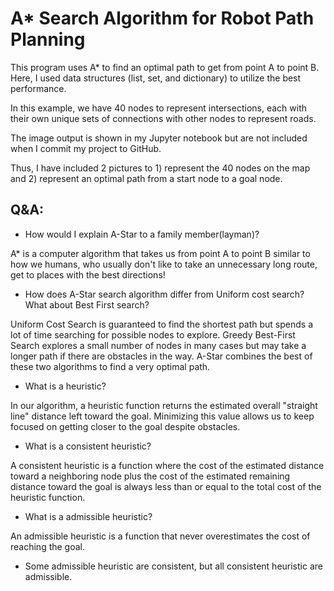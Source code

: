 # A* Search Algorithm for Robot Path Planning

This program uses A* to find an optimal path to get from point A to point B. Here, I used data structures (list, set, and dictionary) to utilize the best performance.

In this example, we have 40 nodes to represent intersections, each with their own unique sets of connections with other nodes to represent roads.

The image output is shown in my Jupyter notebook but are not included when I commit my project to GitHub.

Thus, I have included 2 pictures to 1) represent the 40 nodes on the map and 2) represent an optimal path from a start node to a goal node.

## Q&A:

 - How would I explain A-Star to a family member(layman)?

A* is a computer algorithm that takes us from point A to point B similar to how we humans, who usually don't like to take an unnecessary long route, get to places with the best directions!

- How does A-Star search algorithm differ from Uniform cost search? What about Best First search?

Uniform Cost Search is guaranteed to find the shortest path but spends a lot of time searching for possible nodes to explore. Greedy Best-First Search explores a small number of nodes in many cases but may take a longer path if there are obstacles in the way. A-Star combines the best of these two algorithms to find a very optimal path.

- What is a heuristic?

In our algorithm, a heuristic function returns the estimated overall "straight line" distance left toward the goal. Minimizing this value allows us to keep focused on getting closer to the goal despite obstacles.

- What is a consistent heuristic?

A consistent heuristic is a function where the cost of the estimated distance toward a neighboring node plus the cost of the estimated remaining distance toward the goal is always less than or equal to the total cost of the heuristic function.

- What is a admissible heuristic?

An admissible heuristic is a function that never overestimates the cost of reaching the goal.

- Some admissible heuristic are consistent, but all consistent heuristic are admissible.
